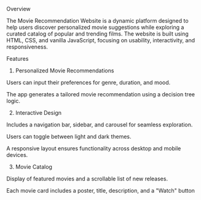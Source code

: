 Overview

The Movie Recommendation Website is a dynamic platform designed to help users discover personalized movie suggestions while exploring a curated catalog of popular and trending films. The website is built using HTML, CSS, and vanilla JavaScript, focusing on usability, interactivity, and responsiveness.

Features

1. Personalized Movie Recommendations

Users can input their preferences for genre, duration, and mood.

The app generates a tailored movie recommendation using a decision tree logic.

2. Interactive Design

Includes a navigation bar, sidebar, and carousel for seamless exploration.

Users can toggle between light and dark themes.

A responsive layout ensures functionality across desktop and mobile devices.

3. Movie Catalog

Display of featured movies and a scrollable list of new releases.

Each movie card includes a poster, title, description, and a "Watch" button
